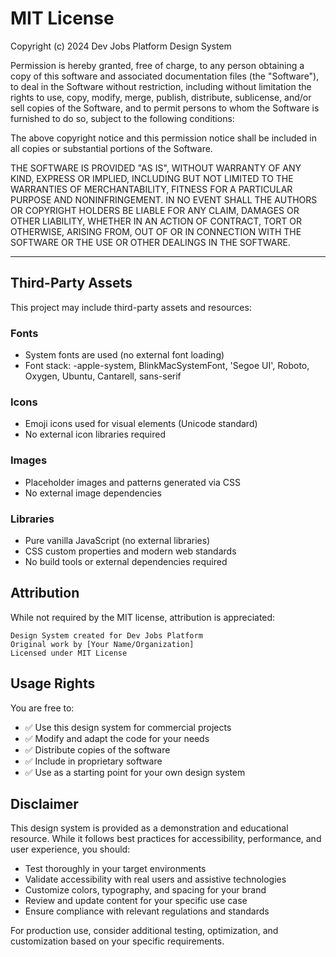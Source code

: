 # MIT License

Copyright (c) 2024 Dev Jobs Platform Design System

Permission is hereby granted, free of charge, to any person obtaining a copy
of this software and associated documentation files (the "Software"), to deal
in the Software without restriction, including without limitation the rights
to use, copy, modify, merge, publish, distribute, sublicense, and/or sell
copies of the Software, and to permit persons to whom the Software is
furnished to do so, subject to the following conditions:

The above copyright notice and this permission notice shall be included in all
copies or substantial portions of the Software.

THE SOFTWARE IS PROVIDED "AS IS", WITHOUT WARRANTY OF ANY KIND, EXPRESS OR
IMPLIED, INCLUDING BUT NOT LIMITED TO THE WARRANTIES OF MERCHANTABILITY,
FITNESS FOR A PARTICULAR PURPOSE AND NONINFRINGEMENT. IN NO EVENT SHALL THE
AUTHORS OR COPYRIGHT HOLDERS BE LIABLE FOR ANY CLAIM, DAMAGES OR OTHER
LIABILITY, WHETHER IN AN ACTION OF CONTRACT, TORT OR OTHERWISE, ARISING FROM,
OUT OF OR IN CONNECTION WITH THE SOFTWARE OR THE USE OR OTHER DEALINGS IN THE
SOFTWARE.

---

## Third-Party Assets

This project may include third-party assets and resources:

### Fonts

- System fonts are used (no external font loading)
- Font stack: -apple-system, BlinkMacSystemFont, 'Segoe UI', Roboto, Oxygen, Ubuntu, Cantarell, sans-serif

### Icons

- Emoji icons used for visual elements (Unicode standard)
- No external icon libraries required

### Images

- Placeholder images and patterns generated via CSS
- No external image dependencies

### Libraries

- Pure vanilla JavaScript (no external libraries)
- CSS custom properties and modern web standards
- No build tools or external dependencies required

## Attribution

While not required by the MIT license, attribution is appreciated:

```
Design System created for Dev Jobs Platform
Original work by [Your Name/Organization]
Licensed under MIT License
```

## Usage Rights

You are free to:

- ✅ Use this design system for commercial projects
- ✅ Modify and adapt the code for your needs
- ✅ Distribute copies of the software
- ✅ Include in proprietary software
- ✅ Use as a starting point for your own design system

## Disclaimer

This design system is provided as a demonstration and educational resource. While it follows best practices for accessibility, performance, and user experience, you should:

- Test thoroughly in your target environments
- Validate accessibility with real users and assistive technologies
- Customize colors, typography, and spacing for your brand
- Review and update content for your specific use case
- Ensure compliance with relevant regulations and standards

For production use, consider additional testing, optimization, and customization based on your specific requirements.
